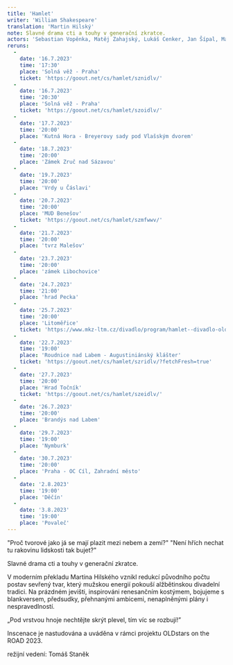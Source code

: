 ```yaml
---
title: 'Hamlet'
writer: 'William Shakespeare'
translation: 'Martin Hilský'
note: Slavné drama cti a touhy v generační zkratce.
actors: 'Sebastian Vopěnka, Matěj Zahajský, Lukáš Cenker, Jan Šípal, Matouš Košař a Cyril Janeček'
reruns:
  -
    date: '16.7.2023'
    time: '17:30'
    place: 'Solná věž - Praha'
    ticket: 'https://goout.net/cs/hamlet/sznidlv/'
  -  
    date: '16.7.2023'
    time: '20:30'
    place: 'Solná věž - Praha'
    ticket: 'https://goout.net/cs/hamlet/szoidlv/'
  -  
    date: '17.7.2023'
    time: '20:00'
    place: 'Kutná Hora - Breyerovy sady pod Vlašským dvorem'
  -
    date: '18.7.2023'
    time: '20:00'
    place: 'Zámek Zruč nad Sázavou' 
  -
    date: '19.7.2023'
    time: '20:00'
    place: 'Vrdy u Čáslavi'
  -
    date: '20.7.2023'
    time: '20:00'
    place: 'MUD Benešov'
    ticket: 'https://goout.net/cs/hamlet/szmfwwv/'
  -
    date: '21.7.2023'
    time: '20:00'
    place: 'tvrz Malešov'
  -
    date: '23.7.2023'
    time: '20:00'
    place: 'zámek Libochovice'
  -
    date: '24.7.2023'
    time: '21:00'
    place: 'hrad Pecka'  
  -
    date: '25.7.2023'
    time: '20:00'
    place: 'Litoměřice'
    ticket: 'https://www.mkz-ltm.cz/divadlo/program/hamlet--divadlo-oldstars-5425.html?rez=17842'
  -
    date: '22.7.2023'
    time: '19:00'
    place: 'Roudnice nad Labem - Augustiniánský klášter'
    ticket: 'https://goout.net/cs/hamlet/szridlv/?fetchFresh=true'
  -  
    date: '27.7.2023'
    time: '20:00'
    place: 'Hrad Točník'
    ticket: 'https://goout.net/cs/hamlet/szeidlv/'
  -
    date: '26.7.2023'
    time: '20:00'
    place: 'Brandýs nad Labem'
  -
    date: '29.7.2023'
    time: '19:00'
    place: 'Nymburk'    
  -
    date: '30.7.2023'
    time: '20:00'
    place: 'Praha - OC Cíl, Zahradní město'
  -
    date: '2.8.2023'
    time: '19:00'
    place: 'Děčín'
  -
    date: '3.8.2023'
    time: '19:00'
    place: 'Povaleč'
---
```

"Proč tvorové jako já se mají plazit mezi nebem a zemí?"
"Není hřích nechat tu rakovinu lidskosti tak bujet?"

Slavné drama cti a touhy v generační zkratce. 


V moderním překladu Martina Hilského vznikl redukcí původního počtu postav sevřený tvar, který mužskou energií pokouší alžbětinskou divadelní tradici. Na prázdném jevišti, inspirováni renesančním kostýmem, bojujeme s blankversem, předsudky, přehnanými ambicemi, nenaplněnými plány i nespravedlností.

„Pod vrstvou hnoje nechtějte skrýt plevel, tím víc se rozbují!”


Inscenace je nastudována a uváděna v rámci projektu OLDstars on the ROAD 2023.

režijní vedení: Tomáš Staněk
